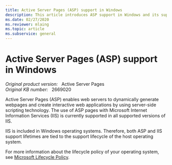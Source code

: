 ```yaml
---
title: Active Server Pages (ASP) support in Windows
description: This article introduces ASP support in Windows and its support lifetime.
ms.date: 02/27/2020
ms.reviewer: mlaing
ms.topic: article
ms.subservice: general
---
```

# Active Server Pages (ASP) support in Windows

_Original product version:_ &nbsp; Active Server Pages  
_Original KB number:_ &nbsp; 2669020

Active Server Pages (ASP) enables web servers to dynamically generate webpages and create interactive web applications by using server-side scripting technology. The use of ASP pages with Microsoft Internet Information Services (IIS) is currently supported in all supported versions of IIS.

IIS is included in Windows operating systems. Therefore, both ASP and IIS support lifetimes are tied to the support lifecycle of the host operating system.

For more information about the lifecycle policy of your operating system, see [Microsoft Lifecycle Policy](https://support.microsoft.com/lifecycle).
